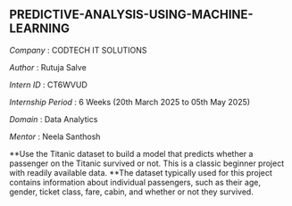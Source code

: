 ## PREDICTIVE-ANALYSIS-USING-MACHINE-LEARNING

*Company* : CODTECH IT SOLUTIONS

*Author* : Rutuja Salve

*Intern ID* : CT6WVUD

*Internship Period* : 6 Weeks (20th March 2025 to 05th May 2025)

*Domain* : Data Analytics

*Mentor* :  Neela Santhosh

**Use the Titanic dataset to build a model that predicts whether a passenger on the Titanic survived or not. This is a classic beginner project with readily available data.
**The dataset typically used for this project contains information about individual passengers, such as their age, gender, ticket class, fare, cabin, and whether or not they survived.
